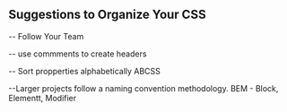 ## Suggestions to Organize Your CSS

-- Follow Your Team

-- use commments to create headers

-- Sort propperties alphabetically ABCSS

--Larger projects follow a naming convention methodology. BEM - Block, Elementt, Modifier
